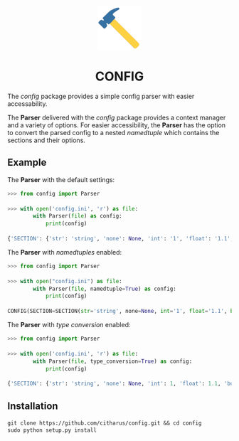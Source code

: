 <p align="center"><img src="docs/logo.png" height="100"></p>
<h1 align="center">CONFIG</h1>

The *config* package provides a simple config parser with easier accessability.

The **Parser** delivered with the *config* package provides a context manager and a variety of options.
For easier accessibility, the **Parser** has the option to convert the parsed config to a nested *namedtuple* which contains the sections and their options.

## Example
The **Parser** with the default settings:
```python
>>> from config import Parser

>>> with open('config.ini', 'r') as file:
        with Parser(file) as config:
            print(config)

{'SECTION': {'str': 'string', 'none': None, 'int': '1', 'float': '1.1', 'bool': 'yes'}}
```

The **Parser** with *namedtuples* enabled:
```python
>>> from config import Parser

>>> with open("config.ini") as file:
        with Parser(file, namedtuple=True) as config:
            print(config)
            
CONFIG(SECTION=SECTION(str='string', none=None, int='1', float='1.1', bool='yes'))
```

The **Parser** with *type conversion* enabled:
```python
>>> from config import Parser

>>> with open('config.ini', 'r') as file:
        with Parser(file, type_conversion=True) as config:
            print(config)

{'SECTION': {'str': 'string', 'none': None, 'int': 1, 'float': 1.1, 'bool': True}}
```

## Installation
```console
git clone https://github.com/citharus/config.git && cd config
sudo python setup.py install
```
